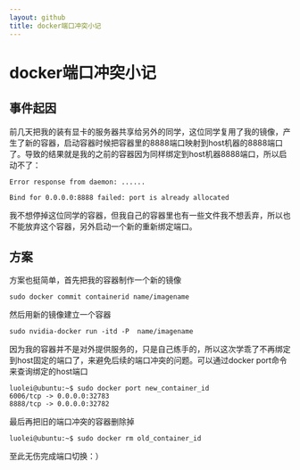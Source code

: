 ```yaml
---
layout: github
title: docker端口冲突小记
---
```


# docker端口冲突小记

## 事件起因

前几天把我的装有显卡的服务器共享给另外的同学，这位同学复用了我的镜像，产生了新的容器，启动容器时候把容器里的8888端口映射到host机器的8888端口了。导致的结果就是我的之前的容器因为同样绑定到host机器8888端口，所以启动不了：

```
Error response from daemon: ......

Bind for 0.0.0.0:8888 failed: port is already allocated
```

我不想停掉这位同学的容器，但我自己的容器里也有一些文件我不想丢弃，所以也不能放弃这个容器，另外启动一个新的重新绑定端口。

## 方案

方案也挺简单，首先把我的容器制作一个新的镜像

```
sudo docker commit containerid name/imagename
```

然后用新的镜像建立一个容器

```
sudo nvidia-docker run -itd -P  name/imagename
```

因为我的容器并不是对外提供服务的，只是自己练手的，所以这次学乖了不再绑定到host固定的端口了，来避免后续的端口冲突的问题。可以通过docker port命令来查询绑定的host端口

```
luolei@ubuntu:~$ sudo docker port new_container_id
6006/tcp -> 0.0.0.0:32783
8888/tcp -> 0.0.0.0:32782
```

最后再把旧的端口冲突的容器删除掉

```
luolei@ubuntu:~$ sudo docker rm old_container_id
```

至此无伤完成端口切换：）